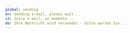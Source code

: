 ```yaml
---
global: sending
en: Sending e-mail, please wait...
it: Invio e-mail, un momento...
de: Ihre Nachricht wird versendet - bitte warten Sie...
---
```

